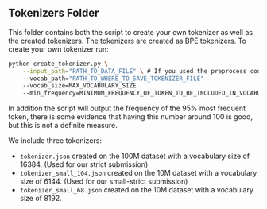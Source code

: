 ## Tokenizers Folder

This folder contains both the script to create your own tokenizer as well as the created tokenizers. The tokenizers are created as BPE tokenizers. To create your own tokenizer run:

```bash
python create_tokenizer.py \
    --input_path="PATH_TO_DATA_FILE" \ # If you used the preprocess code, this is the all.txt file
    --vocab_path="PATH_TO_WHERE_TO_SAVE_TOKENIZER_FILE"
    --vocab_size=MAX_VOCABULARY_SIZE
    --min_frequency=MINIMUM_FREQUENCY_OF_TOKEN_TO_BE_INCLUDED_IN_VOCABULARY
```

In addition the script will output the frequency of the 95% most frequent token, there is some evidence that having this number around 100 is good, but this is not a definite measure.

We include three tokenizers:

 - `tokenizer.json` created on the 100M dataset with a vocabulary size of 16384. (Used for our strict submission)
 - `tokenizer_small_104.json` created on the 10M dataset with a vocabulary size of 6144. (Used for our small-strict submission)
 - `tokenizer_small_68.json` created on the 10M dataset with a vocabulary size of 8192.